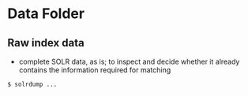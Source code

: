 # Data Folder

## Raw index data

* complete SOLR data, as is; to inspect and decide whether it already contains
  the information required for matching

```
$ solrdump ...
```
